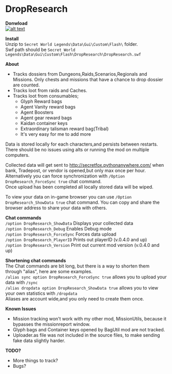 # DropResearch

**Donwload**  
[![alt text](https://i.imgur.com/bFEPBzA.gif "Download")](https://github.com/SecretFox/DropResearch/releases)

**Install**  
Unzip to `Secret World Legends\Data\Gui\Custom\Flash\` folder.  
Swf path should be `Secret World Legends\Data\Gui\Custom\Flash\DropResearch\DropResearch.swf` 


**About**  
* Tracks dossiers from Dungeons,Raids,Scenarios,Regionals and Missions. Only chests and missions that have a chance to drop dossier are counted.
* Tracks loot from raids and Caches.  
* Tracks loot from consumables;
    * Glyph Reward bags
    * Agent Vanity reward bags
    * Agent Boosters
    * Agent gear reward bags
    * Kaidan container keys
    * Extraordinary talisman reward bag(Tribal)
    * It's very easy for me to add more


Data is stored locally for each characters,and persists between restarts.
There should be no issues using alts or running the mod on multiple computers.  

Collected data will get sent to http://secretfox.pythonanywhere.com/ when bank, Tradepost, or vendor is opened,but only max once per hour.
Alternatively you can force synchronization with `/Option DropResearch_ForceSync true` chat command.  
Once upload has been completed all locally stored data will be wiped.

To view your data on in-game browser you can use `/Option DropResearch_ShowData true` chat command. 
You can copy and share the browser address to share your data with others.  

**Chat commands**  
    `/option DropResearch_ShowData` Displays your collected data  
    `/option DropResearch_Debug` Enables Debug mode  
    `/option DropResearch_ForceSync` Forces data upload  
    `/option DropResearch_PlayerID` Prints out playerID (v.0.4.0 and up)  
    `/option DropResearch_Version` Print out current mod version (v.0.4.0 and up)  

**Shortening chat commands**  
The Chat commands are bit long, but there is a way to shorten them through "alias", here are some examples.  
`/alias sync option DropResearch_ForceSync true` allows you to upload your data with `/sync`  
`/alias dropdata option DropResearch_ShowData true` allows you to view your own statistics with `/dropdata`  
Aliases are account wide,and you only need to create them once.

**Known Issues**
* Mission tracking won't work with my other mod, MissionUtils, because it bypasses the missionreport window.  
* Glyph bags and Container keys opened by BagUtil mod are not tracked.  
* Uploader.as file was not included in the source files, to make sending fake data slightly harder.  

**TODO?**
* More things to track?
* Bugs?
